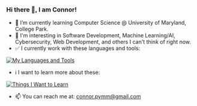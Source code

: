 ### Hi there 👋, I am Connor!

- 🌱 I’m currently learning Computer Science @ University of Maryland, College Park.
- 🤔 I'm interesting in Software Development, Machine Learning/AI, Cybersecurity, Web Development, and others I can't think of right now.
- ✅ I currently work with these languages and tools:

[![My Languages and Tools](https://skills.thijs.gg/icons?i=java,cpp,py,html,css,js,git,unity)](https://skills.thijs.gg)

- ℹ️ I want to learn more about these:

[![Things I Want to Learn](https://skills.thijs.gg/icons?i=c,nodejs,react,swift,lua,mysql,mongodb)](https://skills.thijs.gg)

- 📫 You can reach me at: connor.pymm@gmail.com
